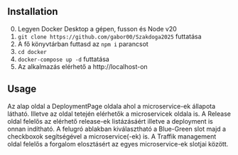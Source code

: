 ## Installation 

0. Legyen Docker Desktop a gépen, fusson és Node v20
1. `git clone https://github.com/gabor00/Szakdoga2025` futtatása
2. A fő könyvtárban futtasd az `npm i` parancsot
3. `cd docker`
4. `docker-compose up -d` futtatása
5. Az alkalmazás elérhető a http://localhost-on


## Usage

Az alap oldal a DeploymentPage oldala ahol a microservice-ek állapota látható. Illetve az oldal tetején elérhetők a microservicek oldala is.
A Release oldal felelős az elérhető release-ek listázásáért illetve a deployment is onnan indítható. 
A felugró ablakban kiválasztható a Blue-Green slot majd a checkboxok segítségével a microservice(-ek) is.
A Traffik management oldal felelős a forgalom elosztásért az egyes microservice-ek slotjai között.

